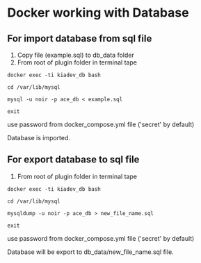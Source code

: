 # Docker working with Database

## For import database from sql file

1. Copy file (example.sql) to db_data folder
2. From root of plugin folder in terminal tape

`docker exec -ti kiadev_db bash`

`cd /var/lib/mysql`

`mysql -u noir -p ace_db < example.sql`

`exit`

use password from docker_compose.yml file ('secret' by default)

Database is imported.

## For export database to sql file

1. From root of plugin folder in terminal tape

`docker exec -ti kiadev_db bash`

`cd /var/lib/mysql`

`mysqldump -u noir -p ace_db > new_file_name.sql`

`exit`

use password from docker_compose.yml file ('secret' by default)

Database will be export to db_data/new_file_name.sql file.
